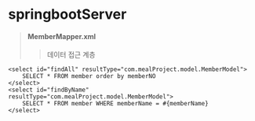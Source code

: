 # springbootServer

> #### MemberMapper.xml
> > 데이터 접근 계층

    <select id="findAll" resultType="com.mealProject.model.MemberModel">
        SELECT * FROM member order by memberNO
    </select>
    <select id="findByName" resultType="com.mealProject.model.MemberModel">
        SELECT * FROM member WHERE memberName = #{memberName}
    </select>

